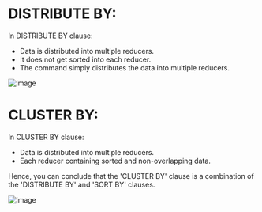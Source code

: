 # DISTRIBUTE BY:
In DISTRIBUTE BY clause:
- Data is distributed into multiple reducers.
- It does not get sorted into each reducer.
- The command simply distributes the data into multiple reducers.

![image](https://user-images.githubusercontent.com/56078504/201470918-59ca4b4d-6c7c-421d-9bc1-69b7428c0cb1.png)

# CLUSTER BY:
In CLUSTER BY clause:
- Data is distributed into multiple reducers.
- Each reducer containing sorted and non-overlapping data.

Hence, you can conclude that the 'CLUSTER BY' clause is a combination of the 'DISTRIBUTE BY' and 'SORT BY' clauses.

![image](https://user-images.githubusercontent.com/56078504/201471013-3f8b9d4a-7b87-42f6-9adf-b0f8fe16d6f4.png)
